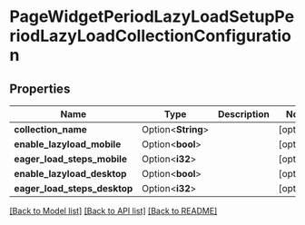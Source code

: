 # PageWidgetPeriodLazyLoadSetupPeriodLazyLoadCollectionConfiguration

## Properties

Name | Type | Description | Notes
------------ | ------------- | ------------- | -------------
**collection_name** | Option<**String**> |  | [optional]
**enable_lazyload_mobile** | Option<**bool**> |  | [optional]
**eager_load_steps_mobile** | Option<**i32**> |  | [optional]
**enable_lazyload_desktop** | Option<**bool**> |  | [optional]
**eager_load_steps_desktop** | Option<**i32**> |  | [optional]

[[Back to Model list]](../README.md#documentation-for-models) [[Back to API list]](../README.md#documentation-for-api-endpoints) [[Back to README]](../README.md)


